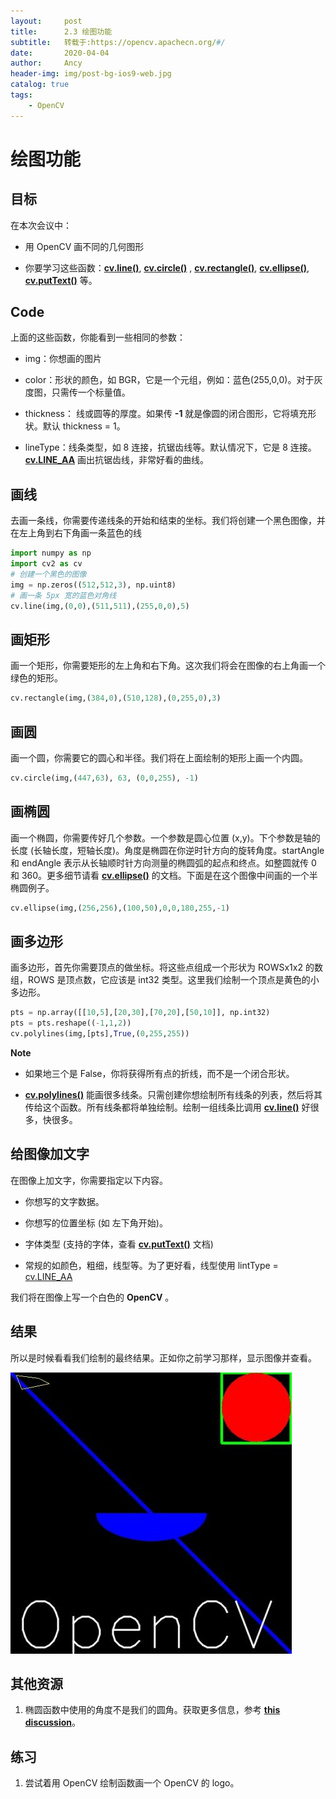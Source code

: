 ```yaml
---
layout:     post
title:      2.3 绘图功能
subtitle:   转载于:https://opencv.apachecn.org/#/
date:       2020-04-04
author:     Ancy
header-img: img/post-bg-ios9-web.jpg
catalog: true
tags:
    - OpenCV
---
```

# 绘图功能

## 目标

在本次会议中：

* 用 OpenCV 画不同的几何图形

* 你要学习这些函数：**[cv.line()](https://docs.opencv.org/4.0.0/d6/d6e/group__imgproc__draw.html#ga7078a9fae8c7e7d13d24dac2520ae4a2 "Draws a line segment connecting two points. ")**, **[cv.circle()](https://docs.opencv.org/4.0.0/d6/d6e/group__imgproc__draw.html#gaf10604b069374903dbd0f0488cb43670 "Draws a circle. ")** , **[cv.rectangle()](https://docs.opencv.org/4.0.0/d6/d6e/group__imgproc__draw.html#ga07d2f74cadcf8e305e810ce8eed13bc9 "Draws a simple, thick, or filled up-right rectangle. ")**, **[cv.ellipse()](https://docs.opencv.org/4.0.0/d6/d6e/group__imgproc__draw.html#ga28b2267d35786f5f890ca167236cbc69 "Draws a simple or thick elliptic arc or fills an ellipse sector. ")**, **[cv.putText()](https://docs.opencv.org/4.0.0/d6/d6e/group__imgproc__draw.html#ga5126f47f883d730f633d74f07456c576 "Draws a text string. ")** 等。

## Code

上面的这些函数，你能看到一些相同的参数：

* img：你想画的图片

* color：形状的颜色，如 BGR，它是一个元组，例如：蓝色(255,0,0)。对于灰度图，只需传一个标量值。

* thickness： 线或圆等的厚度。如果传 **-1** 就是像圆的闭合图形，它将填充形状。默认 thickness = 1。 

* lineType：线条类型，如 8 连接，抗锯齿线等。默认情况下，它是 8 连接。**[cv.LINE_AA](https://docs.opencv.org/4.0.0/d6/d6e/group__imgproc__draw.html#ggaf076ef45de481ac96e0ab3dc2c29a777a85fdabe5335c9e6656563dfd7c94fb4f "antialiased line ")** 画出抗锯齿线，非常好看的曲线。

## 画线

去画一条线，你需要传递线条的开始和结束的坐标。我们将创建一个黑色图像，并在左上角到右下角画一条蓝色的线

```python
import numpy as np
import cv2 as cv
# 创建一个黑色的图像
img = np.zeros((512,512,3), np.uint8)
# 画一条 5px 宽的蓝色对角线
cv.line(img,(0,0),(511,511),(255,0,0),5)
```

## 画矩形

画一个矩形，你需要矩形的左上角和右下角。这次我们将会在图像的右上角画一个绿色的矩形。

```python
cv.rectangle(img,(384,0),(510,128),(0,255,0),3)
```

## 画圆

画一个圆，你需要它的圆心和半径。我们将在上面绘制的矩形上画一个内圆。

```python
cv.circle(img,(447,63), 63, (0,0,255), -1)
```

## 画椭圆

画一个椭圆，你需要传好几个参数。一个参数是圆心位置  (x,y)。下个参数是轴的长度 (长轴长度，短轴长度)。角度是椭圆在你逆时针方向的旋转角度。startAngle 和 endAngle 表示从长轴顺时针方向测量的椭圆弧的起点和终点。如整圆就传 0 和 360。更多细节请看 **[cv.ellipse()](https://docs.opencv.org/4.0.0/d6/d6e/group__imgproc__draw.html#ga28b2267d35786f5f890ca167236cbc69 "Draws a simple or thick elliptic arc or fills an ellipse sector. ")** 的文档。下面是在这个图像中间画的一个半椭圆例子。

```python
cv.ellipse(img,(256,256),(100,50),0,0,180,255,-1)
```

## 画多边形

画多边形，首先你需要顶点的做坐标。将这些点组成一个形状为 ROWSx1x2 的数组，ROWS 是顶点数，它应该是 int32 类型。这里我们绘制一个顶点是黄色的小多边形。

```python
pts = np.array([[10,5],[20,30],[70,20],[50,10]], np.int32)
pts = pts.reshape((-1,1,2))
cv.polylines(img,[pts],True,(0,255,255))
```

**Note**

* 如果地三个是 False，你将获得所有点的折线，而不是一个闭合形状。

* **[cv.polylines()](https://docs.opencv.org/4.0.0/d6/d6e/group__imgproc__draw.html#ga1ea127ffbbb7e0bfc4fd6fd2eb64263c)** 能画很多线条。只需创建你想绘制所有线条的列表，然后将其传给这个函数。所有线条都将单独绘制。绘制一组线条比调用 **[cv.line()](https://docs.opencv.org/4.0.0/d6/d6e/group__imgproc__draw.html#ga7078a9fae8c7e7d13d24dac2520ae4a2 "Draws a line segment connecting two points. ")** 好很多，快很多。

## 给图像加文字

在图像上加文字，你需要指定以下内容。

* 你想写的文字数据。

* 你想写的位置坐标 (如 左下角开始)。

* 字体类型 (支持的字体，查看 **[cv.putText()](https://docs.opencv.org/4.0.0/d6/d6e/group__imgproc__draw.html#ga5126f47f883d730f633d74f07456c576 "Draws a text string. ")** 文档)

* 常规的如颜色，粗细，线型等。为了更好看，线型使用 lintType = [cv.LINE_AA](https://docs.opencv.org/4.0.0/d6/d6e/group__imgproc__draw.html#ggaf076ef45de481ac96e0ab3dc2c29a777a85fdabe5335c9e6656563dfd7c94fb4f "antialiased line ")

我们将在图像上写一个白色的 **OpenCV** 。

## 结果

所以是时候看看我们绘制的最终结果。正如你之前学习那样，显示图像并查看。

![image](./img/drawing_result.jpg)


## 其他资源


1. 椭圆函数中使用的角度不是我们的圆角。获取更多信息，参考 **[this discussion](http://answers.opencv.org/question/14541/angles-in-ellipse-function/)**。


## 练习


1. 尝试着用 OpenCV 绘制函数画一个 OpenCV 的 logo。


